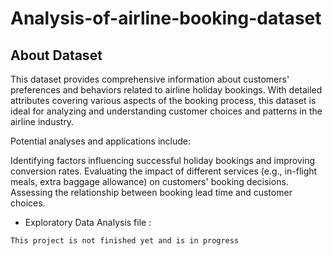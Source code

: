 # Analysis-of-airline-booking-dataset


## About Dataset
This dataset provides comprehensive information about customers' preferences and behaviors related to airline holiday bookings. With detailed attributes covering various aspects of the booking process, this dataset is ideal for analyzing and understanding customer choices and patterns in the airline industry.

Potential analyses and applications include:

Identifying factors influencing successful holiday bookings and improving conversion rates.
Evaluating the impact of different services (e.g., in-flight meals, extra baggage allowance) on customers' booking decisions.
Assessing the relationship between booking lead time and customer choices.

- Exploratory Data Analysis file : 

`This project is not finished yet and is in progress`
